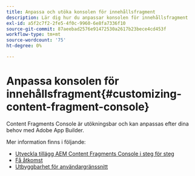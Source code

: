 ```yaml
---
title: Anpassa och utöka konsolen för innehållsfragment
description: Lär dig hur du anpassar konsolen för innehållsfragment
exl-id: a5f2c7f2-2fe5-4f0c-9960-6e8fa7336f10
source-git-commit: 87aeebad2576e91472530a2617b23bece4cd453f
workflow-type: tm+mt
source-wordcount: '75'
ht-degree: 0%

---
```


# Anpassa konsolen för innehållsfragment{#customizing-content-fragment-console}

Content Fragments Console är utökningsbar och kan anpassas efter dina behov med Adobe App Builder.

Mer information finns i följande:

* [Utveckla tillägg AEM Content Fragments Console i steg för steg](https://developer.adobe.com/uix/docs/services/aem-cf-console-admin/extension-development/#about-application)
* [Få åtkomst](https://developer.adobe.com/uix/docs/guides/get-access/)
* [Utbyggbarhet för användargränssnitt](https://developer.adobe.com/uix/docs/)
